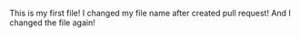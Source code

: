This is my first file!
I changed my file name after created pull request!
And I changed the file again!
